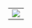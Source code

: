 <table>
  <tr>
    <td>
       <!-- Holopins -->
      <img src="https://boards.holopin.io/mztriz">
    </td>
  </tr>
</table>
